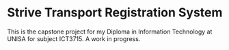 # Strive Transport Registration System
This is the capstone project for my Diploma in Information Technology at UNISA for subject ICT3715.
A work in progress.
